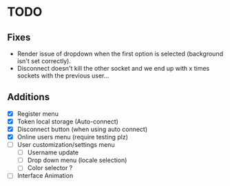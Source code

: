 # TODO

## Fixes

- Render issue of dropdown when the first option is selected (background isn't set correctly).
- Disconnect doesn't kill the other socket and we end up with x times sockets with the previous user...

## Additions

- [x] Register menu
- [x] Token local storage (Auto-connect)
- [x] Disconnect button (when using auto connect)
- [x] Online users menu (require testing plz)
- [ ] User customization/settings menu
    - [ ] Username update
    - [ ] Drop down menu (locale selection)
    - [ ] Color selector ?
- [ ] Interface Animation

